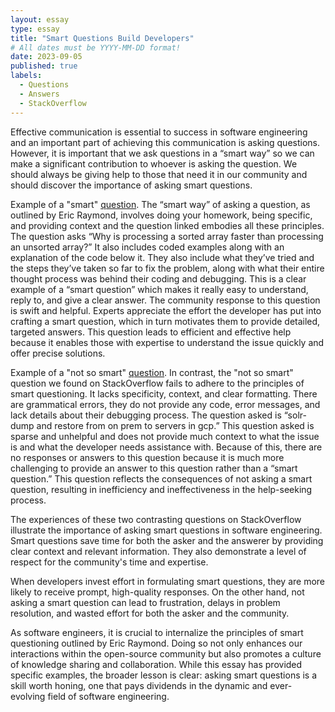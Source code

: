 ```yaml
---
layout: essay
type: essay
title: "Smart Questions Build Developers"
# All dates must be YYYY-MM-DD format!
date: 2023-09-05
published: true
labels:
  - Questions
  - Answers
  - StackOverflow
---
```


Effective communication is essential to success in software engineering and an important part of achieving this communication is asking questions. However, it is important that we ask questions in a “smart way” so we can make a significant contribution to whoever is asking the question. We should always be giving help to those that need it in our community and should discover the importance of asking smart questions.

Example of a "smart" [question](https://stackoverflow.com/questions/11227809/why-is-processing-a-sorted-array-faster-than-processing-an-unsorted-array). The “smart way” of asking a question, as outlined by Eric Raymond, involves doing your homework, being specific, and providing context and the question linked embodies all these principles. The question asks “Why is processing a sorted array faster than processing an unsorted array?” It also includes coded examples along with an explanation of the code below it. They also include what they’ve tried and the steps they’ve taken so far to fix the problem, along with what their entire thought process was behind their coding and debugging. This is a clear example of a “smart question” which makes it really easy to understand, reply to, and give a clear answer.
The community response to this question is swift and helpful. Experts appreciate the effort the developer has put into crafting a smart question, which in turn motivates them to provide detailed, targeted answers. This question leads to efficient and effective help because it enables those with expertise to understand the issue quickly and offer precise solutions.

Example of a "not so smart" [question](https://stackoverflow.com/questions/77049905/solr-dump-and-restore-from-on-prem-to-servers-in-gcp). In contrast, the "not so smart" question we found on StackOverflow fails to adhere to the principles of smart questioning. It lacks specificity, context, and clear formatting. There are grammatical errors, they do not provide any code, error messages, and lack details about their debugging process. The question asked is “solr-dump and restore from on prem to servers in gcp.” This question asked is sparse and unhelpful and does not provide much context to what the issue is and what the developer needs assistance with. Because of this, there are no responses or answers to this question because it is much more challenging to provide an answer to this question rather than a “smart question.” This question reflects the consequences of not asking a smart question, resulting in inefficiency and ineffectiveness in the help-seeking process.

The experiences of these two contrasting questions on StackOverflow illustrate the importance of asking smart questions in software engineering. Smart questions save time for both the asker and the answerer by providing clear context and relevant information. They also demonstrate a level of respect for the community's time and expertise.

When developers invest effort in formulating smart questions, they are more likely to receive prompt, high-quality responses. On the other hand, not asking a smart question can lead to frustration, delays in problem resolution, and wasted effort for both the asker and the community.

As software engineers, it is crucial to internalize the principles of smart questioning outlined by Eric Raymond. Doing so not only enhances our interactions within the open-source community but also promotes a culture of knowledge sharing and collaboration. While this essay has provided specific examples, the broader lesson is clear: asking smart questions is a skill worth honing, one that pays dividends in the dynamic and ever-evolving field of software engineering.
